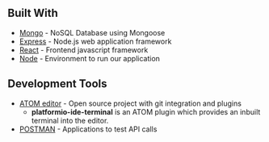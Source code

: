 ## Built With

* [Mongo](https://www.mongodb.com/) - NoSQL Database using Mongoose
* [Express](https://expressjs.com/) - Node.js web application framework
* [React](https://reactjs.org/) - Frontend javascript framework
* [Node](https://nodejs.org/en/) - Environment to run our application

## Development Tools

* [ATOM editor](https://atom.io/) - Open source project with git integration and plugins
  * **platformio-ide-terminal** is an ATOM plugin which provides an inbuilt terminal into the editor.
* [POSTMAN](https://www.getpostman.com/) - Applications to test API calls
